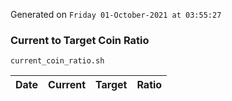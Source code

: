 Generated on `Friday 01-October-2021 at 03:55:27`

### Current to Target Coin Ratio
`current_coin_ratio.sh`

Date|Current|Target|Ratio
---|---|---|---
